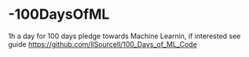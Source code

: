 # -100DaysOfML
1h a day for 100 days pledge towards Machine Learnin, if interested see guide https://github.com/llSourcell/100_Days_of_ML_Code
